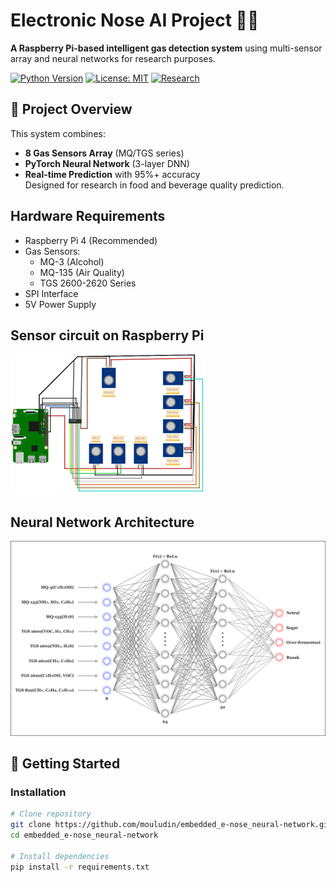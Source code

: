 # Electronic Nose AI Project 🍃👃

**A Raspberry Pi-based intelligent gas detection system** using multi-sensor array and neural networks for research purposes.

[![Python Version](https://img.shields.io/badge/python-3.8%2B-blue)](https://www.python.org/)
[![License: MIT](https://img.shields.io/badge/License-MIT-yellow.svg)](https://opensource.org/licenses/MIT)
[![Research](https://img.shields.io/badge/Research-Experimental-orange)](https://your-university.edu)

## 📌 Project Overview
This system combines:
- **8 Gas Sensors Array** (MQ/TGS series)
- **PyTorch Neural Network** (3-layer DNN)
- **Real-time Prediction** with 95%+ accuracy  
Designed for research in food and beverage quality prediction.

## Hardware Requirements
- Raspberry Pi 4 (Recommended)
- Gas Sensors:
  - MQ-3 (Alcohol)
  - MQ-135 (Air Quality)
  - TGS 2600-2620 Series
- SPI Interface
- 5V Power Supply

## Sensor circuit on Raspberry Pi

<img src="images/Circuit.png" alt="circuit">

## Neural Network Architecture

<img src="images/Architecture.png" alt="Architecture">

## 🚀 Getting Started

### Installation
```bash
# Clone repository
git clone https://github.com/mouludin/embedded_e-nose_neural-network.git
cd embedded_e-nose_neural-network

# Install dependencies
pip install -r requirements.txt
